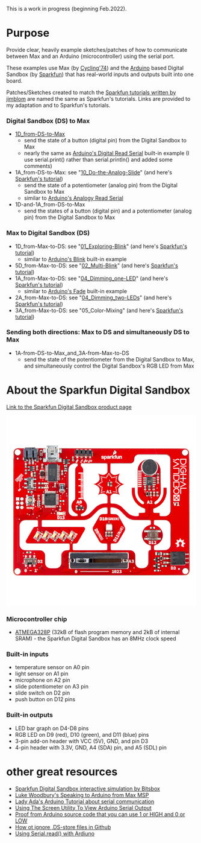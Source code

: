This is a work in progress (beginning Feb.2022).

# Purpose

Provide clear, heavily example sketches/patches of how to communicate between Max and an Arduino (microcontroller) using the serial port.

These examples use Max (by [Cycling'74](https://cycling74.com)) and the [Arduino](https://www.arduino.cc) based Digital Sandbox (by [Sparkfun](https://www.sparkfun.com/products/12651)) that has real-world inputs and outputs built into one board.

Patches/Sketches created to match the [Sparkfun tutorials written by jimblom](https://learn.sparkfun.com/tutorials/digital-sandbox-arduino-companion) are named the same as Sparkfun's tutorials. Links are provided to my adaptation and to Sparkfun's tutorials.

### Digital Sandbox (DS) to Max
  - [1D_from-DS-to-Max](/1D_from-DS-to-Max)
    - send the state of a button (digital pin) from the Digital Sandbox to Max
    - nearly the same as [Arduino's Digital Read Serial](https://www.arduino.cc/en/Tutorial/BuiltInExamples/DigitalReadSerial) built-in example (I use serial.print() rather than serial.println() and added some comments)
  - 1A_from-DS-to-Max: see "[10_Do-the-Analog-Slide](/10_Do-the-Analog-Slide)" (and here's [Sparkfun's tutorial](https://learn.sparkfun.com/tutorials/digital-sandbox-arduino-companion/10-do-the-analog-slide))
    - send the state of a potentiometer (analog pin) from the Digital Sandbox to Max
    - similar to [Arduino's Analogy Read Serial](https://www.arduino.cc/en/Tutorial/BuiltInExamples/AnalogReadSerial)
  - 1D-and-1A_from-DS-to-Max
    - send the states of a button (digital pin) and a potentiometer (analog pin) from the Digital Sandbox to Max

### Max to Digital Sandbox (DS)
  - 1D_from-Max-to-DS: see "[01_Exploring-Blink](/01_Exploring-Blink)" (and here's [Sparkfun's tutorial](https://learn.sparkfun.com/tutorials/digital-sandbox-arduino-companion/1-exploring-blink))
    - similar to [Arduino's Blink](https://www.arduino.cc/en/Tutorial/BuiltInExamples/Blink) built-in example
  - 5D_from-Max-to-DS: see "[02_Multi-Blink](/02_Multi-Blink)" (and here's [Sparkfun's tutorial](https://learn.sparkfun.com/tutorials/digital-sandbox-arduino-companion/2-multi-blink))
  - 1A_from-Max-to-DS: see "[04_Dimming_one-LED](/04_Dimming_one-LED)" (and here's [Sparkfun's tutorial](https://learn.sparkfun.com/tutorials/digital-sandbox-arduino-companion/4-dimming-the-easy-way))
    - similar to [Arduino's Fade](https://www.arduino.cc/en/Tutorial/BuiltInExamples/Fade) built-in example
  - 2A_from-Max-to-DS: see "[04_Dimming_two-LEDs](04_Dimming_two-LEDs)" (and here's [Sparkfun's tutorial](https://learn.sparkfun.com/tutorials/digital-sandbox-arduino-companion/4-dimming-the-easy-way))
  - 3A_from-Max-to-DS: see "05_Color-Mixing" (and here's [Sparkfun's tutorial](https://learn.sparkfun.com/tutorials/digital-sandbox-arduino-companion/5-color-mixing))

### Sending both directions: Max to DS and simultaneously DS to Max
  - 1A-from-DS-to-Max_and_3A-from-Max-to-DS
    - send the state of the potentiometer from the Digital Sandbox to Max, and simultaneously control the Digital Sandbox's RGB LED from Max


# About the Sparkfun Digital Sandbox

[Link to the Sparkfun Digital Sandbox product page](https://www.sparkfun.com/products/12651)

![photo of the Sparkfun Digital Sandbox](/media/Digital_Sandbox.jpeg)

### Microcontroller chip
- [ATMEGA328P](https://www.microchip.com/en-us/product/ATmega328P) (32kB of flash program memory and 2kB of internal SRAM) - the Sparkfun Digital Sandbox has an 8MHz clock speed

### Built-in inputs
- temperature sensor on A0 pin
- light sensor on A1 pin
- microphone on A2 pin
- slide potentiometer on A3 pin
- slide switch on D2 pin
- push button on D12 pins

### Built-in outputs
- LED bar graph on D4-D8 pins
- RGB LED on D9 (red), D10 (green), and D11 (blue) pins
- 3-pin add-on header with VCC (5V), GND, and pin D3
- 4-pin header with 3.3V, GND, A4 (SDA) pin, and A5 (SDL) pin

# other great resources
- [Sparkfun Digital Sandbox interactive simulation by Bitsbox](http://sparkfun.codepops.com/)
- [Luke Woodbury's Speaking to Arduino from Max MSP](https://www.dotlib.org/arduino-workshop-9)
- [Lady Ada's Arduino Tutorial about serial communication](http://www.ladyada.net/learn/arduino/lesson4.html)
- [Using The Screen Utility To View Arduino Serial Output](https://www.woolseyworkshop.com/2020/08/07/quick-tip-using-the-screen-utility-to-view-arduino-serial-output/)
- [Proof from Arduino source code that you can use 1 or HIGH and 0 or LOW](https://github.com/arduino/ArduinoCore-avr/blob/master/cores/arduino/Arduino.h#L40-L41)
- [How ot ignore ,DS-store files in Github](https://code.likeagirl.io/how-to-get-rid-of-ds-store-and-node-modules-in-git-repositories-d37b8a391247)
- [Using Serial.read() with Ardiuno](https://www.programmingelectronics.com/serial-read/)
